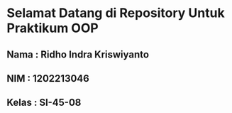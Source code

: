 # Selamat Datang di Repository Untuk Praktikum OOP
## Nama     : Ridho Indra Kriswiyanto
## NIM      : 1202213046
## Kelas    : SI-45-08